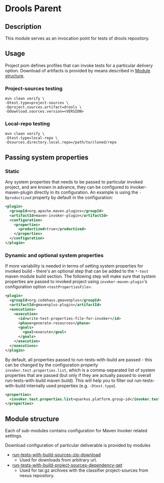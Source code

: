 # Drools Parent

## Description
This module serves as an invocation point for tests of drools repository.

## Usage
Project pom defines profiles that can invoke tests for a particular delivery option.
Download of artifacts is provided by means described in [Module structure](#module-structure).

### Project-sources testing
```
mvn clean verify \
-Dtest.type=project-sources \
-Dproject.sources.artifact=drools \
-Ddownload.sources.version=<VERSION>
```
### Local-repo testing
```
mvn clean verify \
-Dtest.type=local-repo \
-Dsources.directory.local.repo=/path/to/cloned/repo
```

## Passing system properties
### Static
Any system properties that needs to be passed to particular invoked project, and are known
in advance, they can be configured to invoker-maven-plugin directly in its configuration. An
example is using the `-Dproductized` property by default in the configuration:
```xml
<plugin>
  <groupId>org.apache.maven.plugins</groupId>
  <artifactId>maven-invoker-plugin</artifactId>
  <configuration>
    <properties>
      <productized>true</productized>
    </properties>
  </configuration>
</plugin>
```
### Dynamic and optional system properties
If more variability is needed in terms of setting system properties for invoked build - there's an
optional step that can be added to the `*-test` maven module build section.
The following step will make sure that system properties are passed to invoked project
using `invoker-maven-plugin`'s configuration option `<testPropertiesFile>`.
```xml
<plugin>
  <groupId>org.codehaus.gmavenplus</groupId>
  <artifactId>gmavenplus-plugin</artifactId>
  <executions>
    <execution>
      <id>write-test-properties-file-for-invoker</id>
      <phase>generate-resources</phase>
      <goals>
        <goal>execute</goal>
      </goals>
    </execution>
  </executions>
</plugin>
```
By default, all properties passed to run-tests-with-build are passed - this can be changed by
the configuration property `invoker.test.properties.list`, which is a comma-separated list
of system properties that are passed (but only if they are actually passed to overall run-tests-with-build maven build).
This will help you to filter out run-tests-with-build internally used properties (e.g. `-Dtest.type`).
```xml
<properties>
  <invoker.test.properties.list>quarkus.platform.group-id</invoker.test.properties.list>
</properties>
```

## Module structure
Each of sub-modules contains configuration for Maven Invoker related settings.

Download configuration of particular deliverable is provided by modules
* [run-tests-with-build-sources-zip-download](../run-tests-with-build-sources-zip-download)
  * Used for downloads from arbitrary url.
* [run-tests-with-build-project-sources-dependency-get](../run-tests-with-build-project-sources-dependency-get)
  * Used for tar.gz archives with the classifier project-sources from nexus repository.
